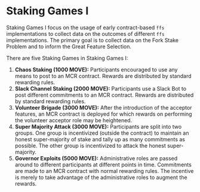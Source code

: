 # Staking Games I
Staking Games I focus on the usage of early contract-based `ffs` implementations to collect data on the outcomes of different `ffs` implementations. The primary goal is to collect data on the Fork Stake Problem and to inform the Great Feature Selection.

There are five Staking Games in Staking Games I:

1. **Chaos Staking (1000 MOVE):** Participants encouraged to use any means to post to an MCR contract. Rewards are distributed by standard rewarding rules.
2. **Slack Channel Staking (2000 MOVE):** Participants use a Slack Bot to post different commitments to an MCR contract. Rewards are distributed by standard rewarding rules. 
3. **Volunteer Brigade (3000 MOVE):** After the introduction of the acceptor features, an MCR contract is deployed for which rewards on performing the volunteer acceptor role may be heightened. 
4. **Super Majority Attack (3000 MOVE):** Participants are split into two groups. One group is incentivized (outside the contract) to maintain an honest super-majority of stake and tally up as many commitments as possible. The other group is incentivized to attack the honest super-majority.
5. **Governor Exploits (5000 MOVE):** Administrative roles are passed around to different participants at different points in time. Commitments are made to an MCR contract with normal rewarding rules. The incentive is merely to take advantage of the administrative roles to augment the rewards.